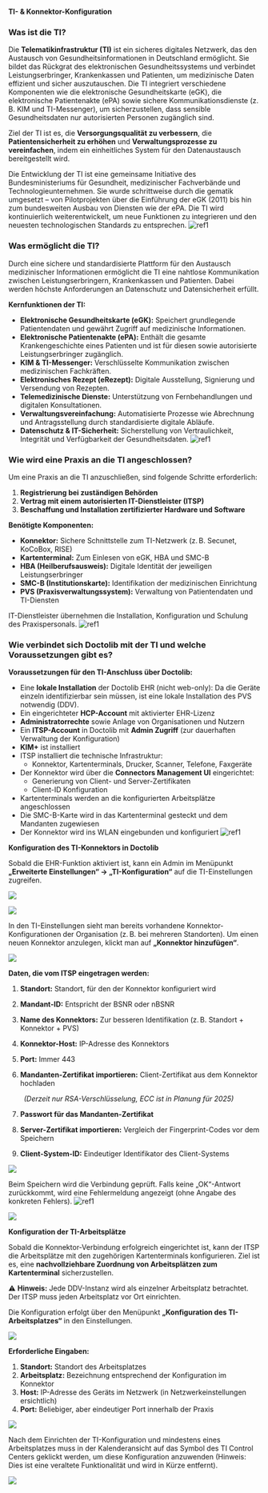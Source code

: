 ﻿**TI- & Konnektor-Konfiguration** 
### **Was ist die TI?** 
Die **Telematikinfrastruktur (TI)** ist ein sicheres digitales Netzwerk, das den Austausch von Gesundheitsinformationen in Deutschland ermöglicht. Sie bildet das Rückgrat des elektronischen Gesundheitssystems und verbindet Leistungserbringer, Krankenkassen und Patienten, um medizinische Daten effizient und sicher auszutauschen. Die TI integriert verschiedene Komponenten wie die elektronische Gesundheitskarte (eGK), die elektronische Patientenakte (ePA) sowie sichere Kommunikationsdienste (z. B. KIM und TI-Messenger), um sicherzustellen, dass sensible Gesundheitsdaten nur autorisierten Personen zugänglich sind. 

Ziel der TI ist es, die **Versorgungsqualität zu verbessern**, die **Patientensicherheit zu erhöhen** und **Verwaltungsprozesse zu vereinfachen**, indem ein einheitliches System für den Datenaustausch bereitgestellt wird. 

Die Entwicklung der TI ist eine gemeinsame Initiative des Bundesministeriums für Gesundheit, medizinischer Fachverbände und Technologieunternehmen. Sie wurde schrittweise durch die gematik umgesetzt – von Pilotprojekten über die Einführung der eGK (2011) bis hin zum bundesweiten Ausbau von Diensten wie der ePA. Die TI wird kontinuierlich weiterentwickelt, um neue Funktionen zu integrieren und den neuesten technologischen Standards zu entsprechen. ![ref1]
### **Was ermöglicht die TI?** 
Durch eine sichere und standardisierte Plattform für den Austausch medizinischer Informationen ermöglicht die TI eine nahtlose Kommunikation zwischen Leistungserbringern, Krankenkassen und Patienten. Dabei werden höchste Anforderungen an Datenschutz und Datensicherheit erfüllt. 

**Kernfunktionen der TI:** 

- **Elektronische Gesundheitskarte (eGK):** Speichert grundlegende Patientendaten und gewährt Zugriff auf medizinische Informationen. 
- **Elektronische Patientenakte (ePA):** Enthält die gesamte Krankengeschichte eines Patienten und ist für diesen sowie autorisierte Leistungserbringer zugänglich. 
- **KIM & TI-Messenger:** Verschlüsselte Kommunikation zwischen medizinischen Fachkräften. 
- **Elektronisches Rezept (eRezept):** Digitale Ausstellung, Signierung und Versendung von Rezepten. 
- **Telemedizinische Dienste:** Unterstützung von Fernbehandlungen und digitalen Konsultationen. 
- **Verwaltungsvereinfachung:** Automatisierte Prozesse wie Abrechnung und Antragsstellung durch standardisierte digitale Abläufe. 
- **Datenschutz & IT-Sicherheit:** Sicherstellung von Vertraulichkeit, Integrität und Verfügbarkeit der Gesundheitsdaten. ![ref1]
### **Wie wird eine Praxis an die TI angeschlossen?** 
Um eine Praxis an die TI anzuschließen, sind folgende Schritte erforderlich: 

1. **Registrierung bei zuständigen Behörden** 
1. **Vertrag mit einem autorisierten IT-Dienstleister (ITSP)** 
1. **Beschaffung und Installation zertifizierter Hardware und Software** 

**Benötigte Komponenten:** 

- **Konnektor:** Sichere Schnittstelle zum TI-Netzwerk  (z. B. Secunet, KoCoBox, RISE) 
- **Kartenterminal:** Zum Einlesen von eGK, HBA und SMC-B 
- **HBA (Heilberufsausweis):** Digitale Identität der jeweiligen Leistungserbringer 
- **SMC-B (Institutionskarte):** Identifikation der medizinischen Einrichtung 
- **PVS (Praxisverwaltungssystem):** Verwaltung von Patientendaten und TI-Diensten 

IT-Dienstleister übernehmen die Installation, Konfiguration und Schulung des Praxispersonals. ![ref1]
### **Wie verbindet sich Doctolib mit der TI und welche Voraussetzungen gibt es?** 
**Voraussetzungen für den TI-Anschluss über Doctolib:** 

- Eine **lokale Installation** der Doctolib EHR (nicht web-only):  Da die Geräte einzeln identifizierbar sein müssen, ist eine lokale Installation des PVS notwendig (DDV). 
- Ein eingerichteter **HCP-Account** mit aktivierter EHR-Lizenz 
- **Administratorrechte** sowie Anlage von Organisationen und Nutzern 
- Ein **ITSP-Account** in Doctolib mit **Admin Zugriff** (zur dauerhaften Verwaltung der Konfiguration) 
- **KIM+** ist installiert 
- ITSP installiert die technische Infrastruktur: 
  - Konnektor, Kartenterminals, Drucker, Scanner, Telefone, Faxgeräte 
- Der Konnektor wird über die **Connectors Management UI** eingerichtet: 
  - Generierung von Client- und Server-Zertifikaten 
  - Client-ID Konfiguration 
- Kartenterminals werden an die konfigurierten Arbeitsplätze angeschlossen 
- Die SMC-B-Karte wird in das Kartenterminal gesteckt und dem Mandanten zugewiesen 
- Der Konnektor wird ins WLAN eingebunden und konfiguriert ![ref1]

**Konfiguration des TI-Konnektors in Doctolib** 

Sobald die EHR-Funktion aktiviert ist, kann ein Admin im Menüpunkt **„Erweiterte Einstellungen“ → „TI-Konfiguration“** auf die TI-Einstellungen zugreifen. 

![](Aspose.Words.b8b1df21-e2c9-4c35-8263-5b1a0c0961c6.002.png)

![](Aspose.Words.b8b1df21-e2c9-4c35-8263-5b1a0c0961c6.003.jpeg)

In den TI-Einstellungen sieht man bereits vorhandene Konnektor-Konfigurationen der Organisation (z. B. bei mehreren Standorten). Um einen neuen Konnektor anzulegen, klickt man auf **„Konnektor hinzufügen“**. 

![](Aspose.Words.b8b1df21-e2c9-4c35-8263-5b1a0c0961c6.004.png)

**Daten, die vom ITSP eingetragen werden:** 

1. **Standort:** Standort, für den der Konnektor konfiguriert wird 
1. **Mandant-ID:** Entspricht der BSNR oder nBSNR 
1. **Name des Konnektors:** Zur besseren Identifikation (z. B. Standort + Konnektor + PVS) 
1. **Konnektor-Host:** IP-Adresse des Konnektors 
1. **Port:** Immer 443 
1. **Mandanten-Zertifikat importieren:** Client-Zertifikat aus dem Konnektor hochladen 

   ` `*(Derzeit nur RSA-Verschlüsselung, ECC ist in Planung für 2025)* 

7. **Passwort für das Mandanten-Zertifikat** 
7. **Server-Zertifikat importieren:** Vergleich der Fingerprint-Codes vor dem Speichern 
7. **Client-System-ID:** Eindeutiger Identifikator des Client-Systems 

![](Aspose.Words.b8b1df21-e2c9-4c35-8263-5b1a0c0961c6.005.jpeg)

Beim Speichern wird die Verbindung geprüft. Falls keine „OK“-Antwort zurückkommt, wird eine Fehlermeldung angezeigt (ohne Angabe des konkreten Fehlers). ![ref1]

![](Aspose.Words.b8b1df21-e2c9-4c35-8263-5b1a0c0961c6.006.jpeg)

**Konfiguration der TI-Arbeitsplätze** 

Sobald die Konnektor-Verbindung erfolgreich eingerichtet ist, kann der ITSP die Arbeitsplätze mit den zugehörigen Kartenterminals konfigurieren. Ziel ist es, eine **nachvollziehbare Zuordnung von Arbeitsplätzen zum Kartenterminal** sicherzustellen. 

⚠ **Hinweis:** Jede DDV-Instanz wird als einzelner Arbeitsplatz betrachtet. Der ITSP muss jeden Arbeitsplatz vor Ort einrichten. 

Die Konfiguration erfolgt über den Menüpunkt **„Konfiguration des TI-Arbeitsplatzes“** in den Einstellungen. 

![](Aspose.Words.b8b1df21-e2c9-4c35-8263-5b1a0c0961c6.007.jpeg)

**Erforderliche Eingaben:** 

1. **Standort:** Standort des Arbeitsplatzes 
1. **Arbeitsplatz:** Bezeichnung entsprechend der Konfiguration im Konnektor 
1. **Host:** IP-Adresse des Geräts im Netzwerk (in Netzwerkeinstellungen ersichtlich) 
1. **Port:** Beliebiger, aber eindeutiger Port innerhalb der Praxis 

![](Aspose.Words.b8b1df21-e2c9-4c35-8263-5b1a0c0961c6.008.jpeg)

Nach dem Einrichten der TI-Konfiguration und mindestens eines Arbeitsplatzes muss in der Kalenderansicht auf das Symbol des TI Control Centers geklickt werden, um diese Konfiguration anzuwenden (Hinweis: Dies ist eine veraltete Funktionalität und wird in Kürze entfernt). 

![](Aspose.Words.b8b1df21-e2c9-4c35-8263-5b1a0c0961c6.009.png)

[ref1]: Aspose.Words.b8b1df21-e2c9-4c35-8263-5b1a0c0961c6.001.png
